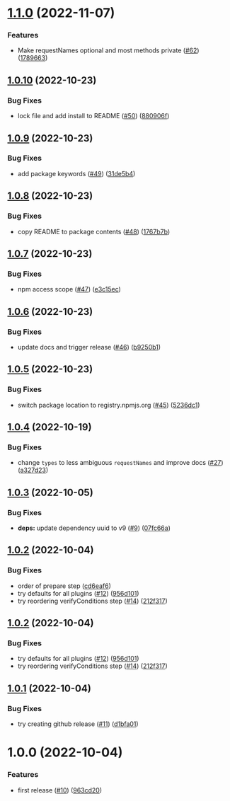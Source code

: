 # [1.1.0](https://github.com/croia/post-messenger/compare/v1.0.10...v1.1.0) (2022-11-07)


### Features

* Make requestNames optional and most methods private ([#62](https://github.com/croia/post-messenger/issues/62)) ([1789663](https://github.com/croia/post-messenger/commit/1789663922596a6a98235a62a64c37d8b1dd7f58))

## [1.0.10](https://github.com/croia/post-messenger/compare/v1.0.9...v1.0.10) (2022-10-23)


### Bug Fixes

* lock file and add install to README ([#50](https://github.com/croia/post-messenger/issues/50)) ([880906f](https://github.com/croia/post-messenger/commit/880906fcfaf7d5b04423b5d8e42b4bd0396dc949))

## [1.0.9](https://github.com/croia/post-messenger/compare/v1.0.8...v1.0.9) (2022-10-23)


### Bug Fixes

* add package keywords ([#49](https://github.com/croia/post-messenger/issues/49)) ([31de5b4](https://github.com/croia/post-messenger/commit/31de5b47e39bc3fc2457359b158eed6497990c4f))

## [1.0.8](https://github.com/croia/post-messenger/compare/v1.0.7...v1.0.8) (2022-10-23)


### Bug Fixes

* copy README to package contents ([#48](https://github.com/croia/post-messenger/issues/48)) ([1767b7b](https://github.com/croia/post-messenger/commit/1767b7b38a2d41e7718305757eb65ecf30316571))

## [1.0.7](https://github.com/croia/post-messenger/compare/v1.0.6...v1.0.7) (2022-10-23)


### Bug Fixes

* npm access scope ([#47](https://github.com/croia/post-messenger/issues/47)) ([e3c15ec](https://github.com/croia/post-messenger/commit/e3c15ecb09da4c631b7dbf9074d4005893f9e610))

## [1.0.6](https://github.com/croia/post-messenger/compare/v1.0.5...v1.0.6) (2022-10-23)


### Bug Fixes

* update docs and trigger release ([#46](https://github.com/croia/post-messenger/issues/46)) ([b9250b1](https://github.com/croia/post-messenger/commit/b9250b16fad361f253948da4639d80690b07df6e))

## [1.0.5](https://github.com/croia/post-messenger/compare/v1.0.4...v1.0.5) (2022-10-23)


### Bug Fixes

* switch package location to registry.npmjs.org ([#45](https://github.com/croia/post-messenger/issues/45)) ([5236dc1](https://github.com/croia/post-messenger/commit/5236dc10f1896235464d7a91302e6964182a967c))

## [1.0.4](https://github.com/croia/post-messenger/compare/v1.0.3...v1.0.4) (2022-10-19)


### Bug Fixes

* change `types` to less ambiguous `requestNames` and improve docs ([#27](https://github.com/croia/post-messenger/issues/27)) ([a327d23](https://github.com/croia/post-messenger/commit/a327d23a38b29e59b898b6a0a32613f53c9ebbab))

## [1.0.3](https://github.com/croia/post-messenger/compare/v1.0.2...v1.0.3) (2022-10-05)


### Bug Fixes

* **deps:** update dependency uuid to v9 ([#9](https://github.com/croia/post-messenger/issues/9)) ([07fc66a](https://github.com/croia/post-messenger/commit/07fc66a42db84c50ea4bc0f6244a727baf83dccc))

## [1.0.2](https://github.com/croia/post-messenger/compare/v1.0.1...v1.0.2) (2022-10-04)


### Bug Fixes

* order of prepare step ([cd6eaf6](https://github.com/croia/post-messenger/commit/cd6eaf63f6271a8d9f3321d668c349953719aa07))
* try defaults for all plugins ([#12](https://github.com/croia/post-messenger/issues/12)) ([956d101](https://github.com/croia/post-messenger/commit/956d101d43f6458839404d8d7432866b1e14b05d))
* try reordering verifyConditions step ([#14](https://github.com/croia/post-messenger/issues/14)) ([212f317](https://github.com/croia/post-messenger/commit/212f317ff36df761c1d5109888e7f970f831cc51))

## [1.0.2](https://github.com/croia/post-messenger/compare/v1.0.1...v1.0.2) (2022-10-04)


### Bug Fixes

* try defaults for all plugins ([#12](https://github.com/croia/post-messenger/issues/12)) ([956d101](https://github.com/croia/post-messenger/commit/956d101d43f6458839404d8d7432866b1e14b05d))
* try reordering verifyConditions step ([#14](https://github.com/croia/post-messenger/issues/14)) ([212f317](https://github.com/croia/post-messenger/commit/212f317ff36df761c1d5109888e7f970f831cc51))

## [1.0.1](https://github.com/croia/post-messenger/compare/v1.0.0...v1.0.1) (2022-10-04)


### Bug Fixes

* try creating github release ([#11](https://github.com/croia/post-messenger/issues/11)) ([d1bfa01](https://github.com/croia/post-messenger/commit/d1bfa012f1217c99ee6e614203f37cc9593e2a00))

# 1.0.0 (2022-10-04)


### Features

* first release ([#10](https://github.com/croia/post-messenger/issues/10)) ([963cd20](https://github.com/croia/post-messenger/commit/963cd202e8c23d4294753bb6969f1b1a40fe124f))
